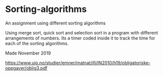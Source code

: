# Sorting-algorithms
An assignment using different sorting algorithms

Using merge sort, quick sort and selection sort in a program with different arrangements of numbers. Its a timer coded inside it to track the time for each of the sorting algorithms.

Made November 2019

https://www.uio.no/studier/emner/matnat/ifi/IN2010/h19/obligatoriske-oppgaver/oblig3.pdf
